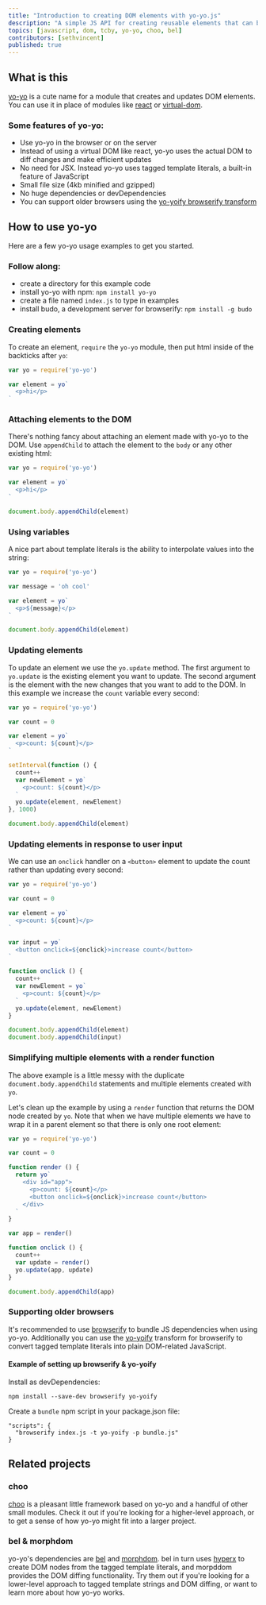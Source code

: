 ```yaml
---
title: "Introduction to creating DOM elements with yo-yo.js"
description: "A simple JS API for creating reusable elements that can be diffed and updated similar to React and other virtual dom modules – without the virtual part."
topics: [javascript, dom, tcby, yo-yo, choo, bel]
contributors: [sethvincent]
published: true
---
```


## What is this
[yo-yo](https://npmjs.com/yo-yo) is a cute name for a module that creates and updates DOM elements. You can use it in place of modules like [react](https://npmjs.com/react) or [virtual-dom](https://npmjs.com/virtual-dom).

### Some features of yo-yo:
- Use yo-yo in the browser or on the server
- Instead of using a virtual DOM like react, yo-yo uses the actual DOM to diff changes and make efficient updates
- No need for JSX. Instead yo-yo uses tagged template literals, a built-in feature of JavaScript
- Small file size (4kb minified and gzipped)
- No huge dependencies or devDependencies
- You can support older browsers using the [yo-yoify browserify transform](https://npmjs.com/yo-yoify)

## How to use yo-yo

Here are a few yo-yo usage examples to get you started.

### Follow along:
- create a directory for this example code
- install yo-yo with npm: `npm install yo-yo`
- create a file named `index.js` to type in examples
- install budo, a development server for browserify: `npm install -g budo`

### Creating elements

To create an element, `require` the `yo-yo` module, then put html inside of the backticks after `yo`:

```js
var yo = require('yo-yo')

var element = yo`
  <p>hi</p>
`
```

### Attaching elements to the DOM

There's nothing fancy about attaching an element made with yo-yo to the DOM. Use `appendChild` to attach the element to the `body` or any other existing html:

```js
var yo = require('yo-yo')

var element = yo`
  <p>hi</p>
`

document.body.appendChild(element)
```

### Using variables

A nice part about template literals is the ability to interpolate values into the string:

```js
var yo = require('yo-yo')

var message = 'oh cool'

var element = yo`
  <p>${message}</p>
`

document.body.appendChild(element)
```

### Updating elements

To update an element we use the `yo.update` method. The first argument to `yo.update` is the existing element you want to update. The second argument is the element with the new changes that you want to add to the DOM. In this example we increase the `count` variable every second:

```js
var yo = require('yo-yo')

var count = 0

var element = yo`
  <p>count: ${count}</p>
`

setInterval(function () {
  count++
  var newElement = yo`
    <p>count: ${count}</p>
  `
  yo.update(element, newElement)
}, 1000)

document.body.appendChild(element)
```

### Updating elements in response to user input

We can use an `onclick` handler on a `<button>` element to update the count rather than updating every second:

```js
var yo = require('yo-yo')

var count = 0

var element = yo`
  <p>count: ${count}</p>
`

var input = yo`
  <button onclick=${onclick}>increase count</button>
`

function onclick () {
  count++
  var newElement = yo`
    <p>count: ${count}</p>
  `
  yo.update(element, newElement)
}

document.body.appendChild(element)
document.body.appendChild(input)
```

### Simplifying multiple elements with a render function

The above example is a little messy with the duplicate `document.body.appendChild` statements and multiple elements created with `yo`.

Let's clean up the example by using a `render` function that returns the DOM node created by `yo`. Note that when we have multiple elements we have to wrap it in a parent element so that there is only one root element:

```js
var yo = require('yo-yo')

var count = 0

function render () {
  return yo`
    <div id="app">
      <p>count: ${count}</p>
      <button onclick=${onclick}>increase count</button>
    </div>
  `
}

var app = render()

function onclick () {
  count++
  var update = render()
  yo.update(app, update)
}

document.body.appendChild(app)
```

### Supporting older browsers

It's recommended to use [browserify](https://npmjs.com/browserify) to bundle JS dependencies when using yo-yo. Additionally you can use the [yo-yoify](https://npmjs.com/yo-yoify) transform for browserify to convert tagged template literals into plain DOM-related JavaScript.

#### Example of setting up browserify & yo-yoify

Install as devDependencies:

```
npm install --save-dev browserify yo-yoify
```

Create a `bundle` npm script in your package.json file:

```
"scripts": {
  "browserify index.js -t yo-yoify -p bundle.js"
}
```

## Related projects

### choo

[choo](https://npmjs.com/choo) is a pleasant little framework based on yo-yo and a handful of other small modules. Check it out if you're looking for a higher-level approach, or to get a sense of how yo-yo might fit into a larger project.

### bel & morphdom

yo-yo's dependencies are [bel](https://npmjs.com/bel) and [morphdom](https://npmjs.com/morphdom). bel in turn uses [hyperx](https://npmjs.com/hyperx) to create DOM nodes from the tagged template literals, and morpddom provides the DOM diffing functionality. Try them out if you're looking for a lower-level approach to tagged template strings and DOM diffing, or want to learn more about how yo-yo works.
